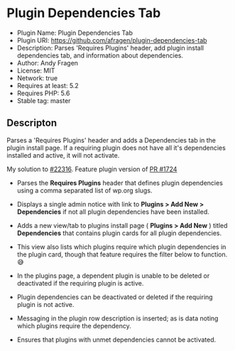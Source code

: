 # Plugin Dependencies Tab

 * Plugin Name: Plugin Dependencies Tab
 * Plugin URI: https://github.com/afragen/plugin-dependencies-tab
 * Description: Parses 'Requires Plugins' header, add plugin install dependencies tab, and information about dependencies.
 * Author: Andy Fragen
 * License: MIT
 * Network: true
 * Requires at least: 5.2
 * Requires PHP: 5.6
 * Stable tag: master

## Descripton

Parses a 'Requires Plugins' header and adds a Dependencies tab in the plugin install page. If a requiring plugin does not have all it's dependencies installed and active, it will not activate.

My solution to [#22316](https://core.trac.wordpress.org/ticket/22316). Feature plugin version of [PR #1724](https://github.com/WordPress/wordpress-develop/pull/1724)

* Parses the **Requires Plugins** header that defines plugin dependencies using a comma separated list of wp.org slugs.
* Displays a single admin notice with link to **Plugins > Add New > Dependencies** if not all plugin dependencies have been installed.
* Adds a new view/tab to plugins install page ( **Plugins > Add New** ) titled **Dependencies** that contains plugin cards for all plugin dependencies.
* This view also lists which plugins require which plugin dependencies in the plugin card, though that feature requires the filter below to function. 😅
* In the plugins page, a dependent plugin is unable to be deleted or deactivated if the requiring plugin is active.
* Plugin dependencies can be deactivated or deleted if the requiring plugin is not active.
* Messaging in the plugin row description is inserted; as is data noting which plugins require the dependency.

* Ensures that plugins with unmet dependencies cannot be activated.

